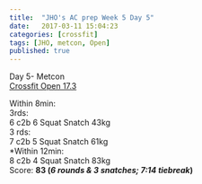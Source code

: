 ```yaml
---
title:  "JHO's AC prep Week 5 Day 5"
date:   2017-03-11 15:04:23
categories: [crossfit]
tags: [JHO, metcon, Open]
published: true
---
```

Day 5- Metcon  
[Crossfit Open 17.3][wod_link]  

Within 8min:  
3rds:  
6 c2b 6 Squat Snatch 43kg  
3 rds:  
7 c2b 5 Squat Snatch 61kg  
*Within 12min:  
8 c2b 4 Squat Snatch 83kg  
Score: **83 (_6 rounds & 3 snatches; 7:14 tiebreak_)**

[wod_link]: https://games.crossfit.com/workouts/open/2017/17.3


